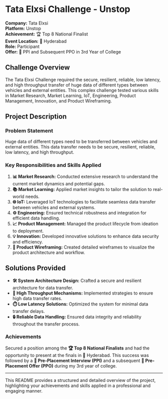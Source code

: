 # Tata Elxsi Challenge - Unstop

**Company:** Tata Elxsi  
**Platform:** Unstop  
**Achievement:** 🏆 Top 8 National Finalist  
**Event Location:** 📍 Hyderabad  
**Role:** Participant  
**Offer:** 💼 PPI and Subsequent PPO in 3rd Year of College

## Challenge Overview

The Tata Elxsi Challenge required the secure, resilient, reliable, low latency, and high throughput transfer of huge data of different types between vehicles and external entities. This complex challenge tested various skills in Market Research, Market Learning, IoT, Engineering, Product Management, Innovation, and Product Wireframing.

## Project Description

### Problem Statement

Huge data of different types need to be transferred between vehicles and external entities. This data transfer needs to be secure, resilient, reliable, low latency, and high throughput.

### Key Responsibilities and Skills Applied

1. **📊 Market Research:** Conducted extensive research to understand the current market dynamics and potential gaps.
2. **📚 Market Learning:** Applied market insights to tailor the solution to real-world needs.
3. **🌐 IoT:** Leveraged IoT technologies to facilitate seamless data transfer between vehicles and external systems.
4. **⚙️ Engineering:** Ensured technical robustness and integration for efficient data handling.
5. **📈 Product Management:** Managed the product lifecycle from ideation to deployment.
6. **💡 Innovation:** Developed innovative solutions to enhance data security and efficiency.
7. **📝 Product Wireframing:** Created detailed wireframes to visualize the product architecture and workflow.

## Solutions Provided

- **🛠️ System Architecture Design:** Crafted a secure and resilient architecture for data transfer.
- **🚀 High Throughput Mechanisms:** Implemented strategies to ensure high data transfer rates.
- **⏱️ Low Latency Solutions:** Optimized the system for minimal data transfer delays.
- **🔒 Reliable Data Handling:** Ensured data integrity and reliability throughout the transfer process.

### Achievements

Secured a position among the **🏆 Top 8 National Finalists** and had the opportunity to present at the finals in 📍 Hyderabad. This success was followed by a **💼 Pre-Placement Interview (PPI)** and a subsequent **💼 Pre-Placement Offer (PPO)** during my 3rd year of college.

---

This README provides a structured and detailed overview of the project, highlighting your achievements and skills applied in a professional and engaging manner.
